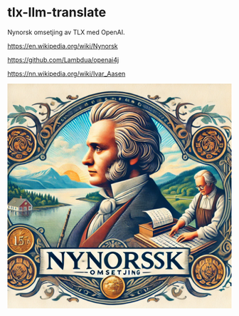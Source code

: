 tlx-llm-translate
=================

Nynorsk omsetjing av TLX med OpenAI.

https://en.wikipedia.org/wiki/Nynorsk  

https://github.com/Lambdua/openai4j  

https://nn.wikipedia.org/wiki/Ivar_Aasen  



![Omsetjing](omsetjing.png)


